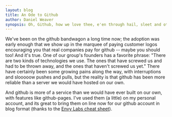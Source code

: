 ```yaml
---
layout: blog
title: An Ode to Github
author: Daniel Weaver
synopsis: Oh, Github, how we love thee, e'en through hail, sleet and other misfortune
---
```


We've been on the github bandwagon a long time now; the adoption was early enough that we show up in
the marquee of paying customer logos encouraging you that real companies pay for github -- maybe you
should too! And it's true. One of our group's founders has a favorite phrase: "There are two kinds of
technologies we use. The ones that have screwed us and had to be thrown away, and the ones that
haven't screwed us yet." There have certainly been some growing pains along the way, with
interruptions and slooooow pushes and pulls, but the reality is that github has been more reliable
than a server we would have hosted on our own.

And github is more of a service than we would have ever built on our own, with features like
github-pages. I've used them (a little) on my personal account, and its great to bring them on line now for
our github account in blog format (thanks to the [Envy Labs cheat
sheet](http://blog.envylabs.com/2009/08/publishing-a-blog-with-github-pages-and-jekyll/)).